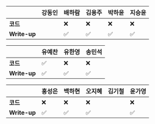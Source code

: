 |              | 강동인 | 배하람 | 김용주 | 박하윤 | 지승윤 |
| ------------ | ------ | ------ | ------ | ------ | ------|
| **코드**     ||:x:| :x: |   :x:      |      :x:   |
| **Write-up** ||:white_check_mark:| :white_check_mark: | :white_check_mark:       |   :white_check_mark:      |

| 				| 유예찬 | 유한영 | 송민석 |
| ------------  | ------ | ------ | ------ |
| **코드** 	   |:white_check_mark:|:x: 		 |:x:|
| **Write-up** |:white_check_mark:|:white_check_mark:		  |:white_check_mark:|

|              | 홍성은 | 백하현 | 오지혜 | 김기철 | 윤가영 |
| ------------ | ------ | ------ | ------ | ------ | ------------ |
| **코드**     |:x:|:x:| :x: |        | :x: |
| **Write-up** |:white_check_mark:|:white_check_mark:| :white_check_mark: |        | :white_check_mark: |


